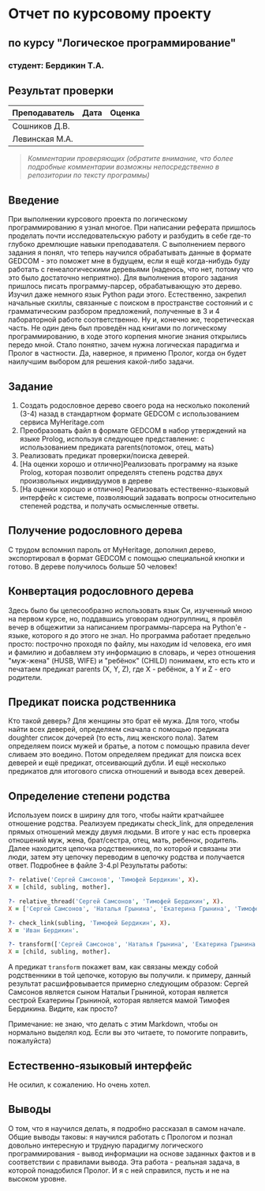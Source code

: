 # Отчет по курсовому проекту
## по курсу "Логическое программирование"

### студент: Бердикин Т.А.

## Результат проверки

| Преподаватель     | Дата         |  Оценка       |
|-------------------|--------------|---------------|
| Сошников Д.В. |              |               |
| Левинская М.А.|              |               |

> *Комментарии проверяющих (обратите внимание, что более подробные комментарии возможны непосредственно в репозитории по тексту программы)*

## Введение

При выполнении курсового проекта по логическому программированию я узнал многое. При написании реферата пришлось проделать почти исследовательскую работу и разбудить в себе где-то глубоко дремлющие навыки преподавателя. С выполнением первого задания я понял, что теперь научился обрабатывать данные в формате GEDCOM - это поможет мне в будущем, если я ещё когда-нибудь буду работать с генеалогическими деревьями (надеюсь, что нет, потому что это было достаточно неприятно). Для выполнения второго задания пришлось писать программу-парсер, обрабатывающую это дерево. Изучил даже немного язык Python ради этого. Естественно, закрепил начальные скиллы, связанные с поиском в пространстве состояний и с грамматическим разбором предложений, полученные в 3 и 4 лабораторной работе соответственно.
Ну и, конечно же, теоретическая часть. Не один день был проведён над книгами по логическому программированию, в ходе этого корпения многие знания открылись передо мной. Стало понятно, зачем нужна логическая парадигма и Пролог в частности. Да, наверное, я применю Пролог, когда он будет наилучшим выбором для решения какой-либо задачи.

## Задание

 1. Создать родословное дерево своего рода на несколько поколений (3-4) назад в стандартном формате GEDCOM с использованием сервиса MyHeritage.com 
 2. Преобразовать файл в формате GEDCOM в набор утверждений на языке Prolog, используя следующее представление: с использованием предиката parents(потомок, отец, мать)
 3. Реализовать предикат проверки/поиска деверей.
 4. [На оценки хорошо и отлично]Реализовать программу на языке Prolog, которая позволит определять степень родства двух произвольных индивидуумов в дереве
 5. [На оценки хорошо и отлично] Реализовать естественно-языковый интерфейс к системе, позволяющий задавать вопросы относительно степеней родства, и получать осмысленные ответы. 

## Получение родословного дерева

С трудом вспомнил пароль от MyHeritage, дополнил дерево, экспортировал в формат GEDCOM c помощью специальной кнопки и готово. В дереве получилось больше 50 человек!

## Конвертация родословного дерева
Здесь было бы целесообразно использовать язык Си, изученный мною на первом курсе, но, поддавшись уговорам одногруппниц, я провёл вечер в общежитии за написанием программы-парсера на Python'e - языке, которого я до этого не знал.
Но программа работает предельно просто: построчно проходя по файлу, мы находим id человека, его имя и фамилию и добавляем эту информацию в словарь, и через отношения "муж-жена" (HUSB, WIFE) и "ребёнок" (СHILD) понимаем, кто есть кто и печатаем предикат parents (X, Y, Z), где Х - ребёнок, а Y и Z - его родители.

## Предикат поиска родственника

Кто такой деверь? Для женщины это брат её мужа.
Для того, чтобы найти всех деверей, определяем сначала с помощью предиката doughter список дочерей (то есть, лиц женского пола). Затем определяем поиск мужей и братье, а потом с помощью правила dever сливаем это воедино. Потом определяем предикат для поиска всех деверей и ещё предикат, отсеивающий дубли. И ещё несколько предикатов для итогового списка отношений и вывода всех деверей.

## Определение степени родства
Используем поиск в ширину для того, чтобы найти кратчайшее отношение родства. Реализуем предикаты check_link, для определения прямых отношений между двумя людьми. В итоге у нас есть проверка отношений муж, жена, брат/сестра, отец, мать, ребенок, родитель. Далее находится цепочка родственников, по которой и связаны эти люди, затем эту цепочку переводим в цепочку родства и получается ответ. Подробнее в файле 3-4.pl
Результаты работы: 
```prolog
?- relative('Сергей Самсонов', 'Тимофей Бердикин', X).
X = [child, subling, mother].

?- relative_thread('Сергей Самсонов', 'Тимофей Бердикин', X).
X = ['Сергей Самсонов', 'Наталья Грынина', 'Екатерина Грынина', 'Тимофей Бердикин'].

?- check_link(subling, 'Тимофей Бердикин', X).
X = 'Иван Бердикин'.

?- transform(['Сергей Самсонов', 'Наталья Грынина', 'Екатерина Грынина', 'Тимофей Бердикин'], X).
X = [child, subling, mother].
```


А предикат `transform` покажет вам, как связаны между собой родственники в той цепочке, которую вы получили. к примеру, данный результат расшифровывается примерно следующим образом: Сергей Самсонов является сыном Натальи Грыниной, которая является сестрой Екатерины Грыниной, которая является мамой Тимофея Бердикина. Видите, как просто?

Примечание: не знаю, что делать с этим Markdown, чтобы он нормально выделял код. Если вы это читаете, то помогите поправить, пожалуйста)
## Естественно-языковый интерфейс
Не осилил, к сожалению. Но очень хотел.
## Выводы

О том, что я научился делать, я подробно рассказал в самом начале. Общие выводы таковы: я научился работать с Прологом и познал довольно интересную и трудную парадигму логического программирования - вывод информации на основе заданных фактов и в соответствии с правилами вывода.
Эта работа - реальная задача, в которой понадобился Пролог. И я с ней справился, пусть и не на высоком уровне.
